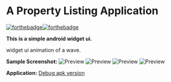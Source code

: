 # A Property Listing Application 
[![forthebadge](https://forthebadge.com/images/badges/made-with-java.svg)](https://forthebadge.com)[![forthebadge](https://forthebadge.com/images/badges/built-for-android.svg)](https://forthebadge.com)

**This is a simple android widget ui.** 

widget ui animation of a wave.

**Sample Screenshot:**
![Preview](wv1.png)
![Preview](wv2.png)
![Preview](wv3.png)
![Preview](wv4.png)

**Application:**
[Debug apk version](app-debug.apk)

